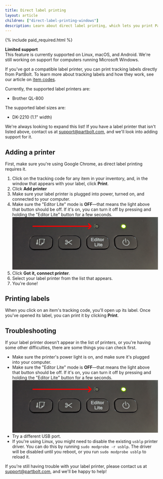 ```yaml
---
title: Direct label printing
layout: article
children: ["direct-label-printing-windows"]
description: Learn about direct label printing, which lets you print PartBolt inventory labels straight from your browser. Compatible label printer required.
---
```


{% include paid_required.html %}
<div class="notification is-warning">
	<div><strong><i class="fas fa-fw fa-exclamation-triangle"></i> Limited support</strong></div>
	This feature is currently supported on Linux, macOS, and Android.
	We're still working on support for computers running Microsoft Windows.
</div>

If you've got a compatible label printer, you can print tracking labels directly from PartBolt. To learn more about tracking labels and how they work, see our article on [item codes](/articles/item-codes).

Currently, the supported label printers are:
* Brother QL-800

The supported label sizes are:
* DK-2210 (1.1" width)

We're always looking to expand this list! If you have a label printer that isn't listed above, contact us at [support@partbolt.com](mailto:support@partbolt.com), and we'll look into adding support for it.

## Adding a printer
First, make sure you're using Google Chrome, as direct label printing requires it.

1. Click on the tracking code for any item in your inventory, and, in the window that appears with your label, click **<i class="fas fa-fw fa-print"></i> Print**.
2. Click **<i class="fas fa-fw fa-plus"></i> Add printer**
3. Make sure your label printer is plugged into power, turned on, and connected to your computer.
4. Make sure the "Editor Lite" mode is **OFF**&mdash;that means the light above that button should be off. If it's on, you can turn it off by pressing and holding the "Editor Lite" button for a few seconds.
    <div style="max-width: 500px"><img src="/img/direct-label-printing/editor_lite_off.jpg" alt="The Editor Lite button" /></div>
5. Click **<i class="fas fa-fw fa-plug"></i> Got it, connect printer**.
6. Select your label printer from the list that appears.
7. You're done!

## Printing labels
When you click on an item's tracking code, you'll open up its label. Once you've opened its label, you can print it by clicking **<i class="fas fa-fw fa-print"></i> Print**.

## Troubleshooting
If your label printer doesn't appear in the list of printers, or you're having some other difficulties, there are some things you can check first.
* Make sure the printer's power light is on, and make sure it's plugged into your computer.
* Make sure the "Editor Lite" mode is **OFF**&mdash;that means the light above that button should be off. If it's on, you can turn it off by pressing and holding the "Editor Lite" button for a few seconds.
    <div style="max-width: 500px"><img src="/img/direct-label-printing/editor_lite_off.jpg" alt="The Editor Lite button" /></div>
* Try a different USB port.
* If you're using Linux, you might need to disable the existing `usblp` printer driver. You can do this by running `sudo modprobe -r usblp`. The driver will be disabled until you reboot, or you run `sudo modprobe usblp` to reload it.

If you're still having trouble with your label printer, please contact us at [support@partbolt.com](mailto:support@partbolt.com), and we'll be happy to help!